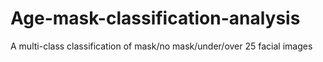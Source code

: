 # Age-mask-classification-analysis
A multi-class classification of mask/no mask/under/over 25 facial images
